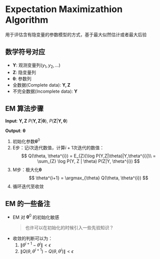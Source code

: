 # Expectation Maximizathion Algorithm

用于评估含有隐变量的参数模型的方式，基于最大似然估计或者最大后验

## 数学符号对应

- $\bm{Y}$: 观测变量列$(y_1, y_2, ...)$
- $\bm{Z}$: 隐变量列
- $\bm{\theta}$: 参数列
- 全数据(Complete data): $\bm{Y, Z}$
- 不完全数据(Incomplete data): $\bm{Y}$

## EM 算法步骤

**Input**: $\bm{Y,Z}$ $P(\bm{Y,Z}|\bm{\theta})$, $P(\bm{Z}|\bm{Y,\theta})$

**Output**: $\bm{\theta}$
1. 初始化参数$\bm{\theta}^{0}$
2. E步：记$i$次迭代数值，计算$i+1$次迭代的数值：
    $$
        Q(\theta, \theta^{i}) = E_{Z}[\log P(Y,Z|\theta)|Y,\theta^{i}]\\
        = \sum_{Z} \log P(Y, Z | \theta) P(Z|Y, \theta^{i})
    $$
3. M步：极大化$\bm{\theta}$
    $$
        \theta^{i+1} = \argmax_{\theta} Q(\theta, \theta^{i})
    $$
4. 循环迭代至收敛

## EM 的一些备注

- EM 对 $\bm{\theta}^{0}$ 的初始化敏感
    > 也许可以在初始化的时候引入一些先验知识？
- 收敛的判断可以为：
    1. $\|\theta^{i+1} - \theta^{i}\| < \epsilon$
    2. $\|Q(\theta, \theta^{i+1}) - Q(\theta, \theta^{i})\| < \epsilon$